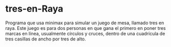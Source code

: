 # tres-en-Raya
Programa que usa minimax  para simular un juego de mesa, llamado tres en raya. Este juego es para dos personas en que gana el primero en poner tres marcas en línea, usualmente círculos y cruces, dentro de una cuadrícula de tres casillas de ancho por tres de alto. 
